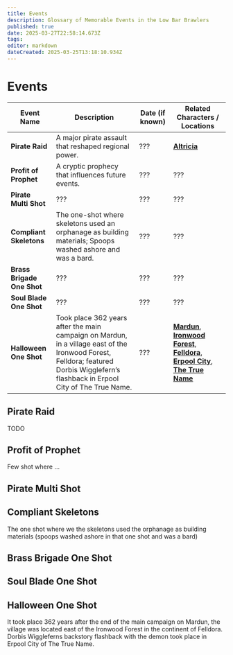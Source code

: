 ```yaml
---
title: Events
description: Glossary of Memorable Events in the Low Bar Brawlers
published: true
date: 2025-03-27T22:58:14.673Z
tags: 
editor: markdown
dateCreated: 2025-03-25T13:18:10.934Z
---
```


# Events

| Event Name         | Description | Date (if known) | Related Characters / Locations |
|--------------------|------------|----------------|--------------------------------|
| **Pirate Raid**   | A major pirate assault that reshaped regional power. | ??? | **[Altricia](/locations/altricia)** |
| **Profit of Prophet** | A cryptic prophecy that influences future events. | ??? | ??? |
| **Pirate Multi Shot** | ??? | ??? | ??? |
| **Compliant Skeletons** | The one-shot where skeletons used an orphanage as building materials; Spoops washed ashore and was a bard. | ??? | ??? |
| **Brass Brigade One Shot** | ??? | ??? | ??? |
| **Soul Blade One Shot** | ??? | ??? | ??? |
| **Halloween One Shot** | Took place 362 years after the main campaign on Mardun, in a village east of the Ironwood Forest, Felldora; featured Dorbis Wigglefern’s flashback in Erpool City of The True Name. | ??? | **[Mardun](/locations/mardun)**, **[Ironwood Forest](/locations/ironwood_forest)**, **[Felldora](/locations/felldora)**, **[Erpool City](/locations/erpool_city)**, **[The True Name](/locations/the_true_name)** |

## Pirate Raid
TODO 

## Profit of Prophet
Few shot where ...

## Pirate Multi Shot

## Compliant Skeletons
The one shot where we the skeletons used the orphanage as building materials (spoops washed ashore in that one shot and was a bard)

## Brass Brigade One Shot

## Soul Blade One Shot

## Halloween One Shot
It took place 362 years after the end of the main campaign on Mardun, the village was located east of the Ironwood Forest in the continent of Felldora. Dorbis Wiggleferns backstory flashback with the demon took place in Erpool City of The True Name.
